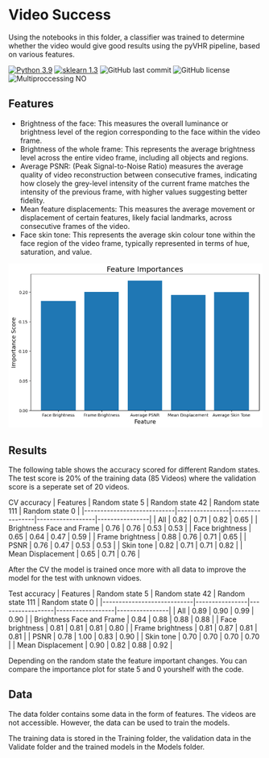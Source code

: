 # Video Success

Using the notebooks in this folder, a classifier was trained to determine whether the video would give good results using the pyVHR pipeline, based on various features. 

[![Python 3.9](https://img.shields.io/badge/python-3.9-blue.svg)](https://www.python.org/downloads/release/python-390/)
[![sklearn 1.3](https://img.shields.io/badge/sklearn-1.3-blue.svg)](https://scikit-learn.org/stable/whats_new/v1.3.html#version-1-3-2)
![GitHub last commit](https://img.shields.io/github/last-commit/morijx/Raspi_cardiac_wave)
![GitHub license](https://img.shields.io/github/license/morijx/Raspi_cardiac_wave)
![Multiproccessing NO](https://img.shields.io/badge/Multiprocessing-NO-red.svg)

## Features
- Brightness of the face: This measures the overall luminance or brightness level of the region
corresponding to the face within the video frame.
- Brightness of the whole frame: This represents the average brightness level across the entire video
frame, including all objects and regions.
- Average PSNR: (Peak Signal-to-Noise Ratio) measures the average quality of video reconstruction
between consecutive frames, indicating how closely the grey-level intensity of the current frame
matches the intensity of the previous frame, with higher values suggesting better fidelity.
- Mean feature displacements: This measures the average movement or displacement of certain
features, likely facial landmarks, across consecutive frames of the video.
- Face skin tone: This represents the average skin colour tone within the face region of the video
frame, typically represented in terms of hue, saturation, and value.


![image](../Images/Feature_importance_all.png)


## Results
The following table shows the accuracy scored for different Random states. The test score is 20% of the training data (85 Videos) where the validation score is a seperate set of 20 videos.

CV accuracy
| Features                   | Random state 5 | Random state 42 | Random state 111 | Random state 0 |
|----------------------------|----------------|-----------------|------------------|----------------|
| All                        | 0.82           | 0.71            | 0.82             | 0.65           |
| Brightness Face and Frame  | 0.76           | 0.76            | 0.53             | 0.53           |
| Face brightness            | 0.65           | 0.64            | 0.47             | 0.59           |
| Frame brightness           | 0.88           | 0.76            | 0.71             | 0.65           |
| PSNR                       | 0.76           | 0.47            | 0.53             | 0.53           |
| Skin tone                  | 0.82           | 0.71            | 0.71             | 0.82           |
| Mean Displacement          | 0.65           | 0.71            | 0.76             |

After the CV the model is trained once more with all data to improve the model for the test with unknown vidoes.

Test accuracy
| Features                   | Random state 5 | Random state 42 | Random state 111 | Random state 0 |
|----------------------------|----------------|-----------------|------------------|----------------|
| All                        | 0.89           | 0.90            | 0.99             | 0.90           |
| Brightness Face and Frame  | 0.84           | 0.88            | 0.88             | 0.88           |
| Face brightness            | 0.81           | 0.81            | 0.81             | 0.80           |
| Frame brightness           | 0.81           | 0.87            | 0.81             | 0.81           |
| PSNR                       | 0.78           | 1.00            | 0.83             | 0.90           |
| Skin tone                  | 0.70           | 0.70            | 0.70             | 0.70           |
| Mean Displacement          | 0.90           | 0.82            | 0.88             | 0.92           |


Depending on the random state the feature important changes. You can compare the importance plot for state 5 and 0 yourshelf with the code.

## Data

The data folder contains some data in the form of features. The videos are not accessible. 
However, the data can be used to train the models. 

The training data is stored in the Training folder, the validation data in the Validate folder and the trained models in the Models folder. 



